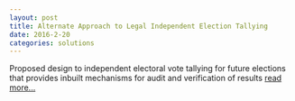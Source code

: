 ```yaml
---
layout: post
title: Alternate Approach to Legal Independent Election Tallying  
date: 2016-2-20
categories: solutions
---
```

Proposed design to independent electoral vote tallying for future elections that provides inbuilt mechanisms for audit and verification of results <a href="http://ssmusoke.com/2016/02/20/alternate-approach-to-legal-independent-election-tallying/" target="_blank">read more...</a>